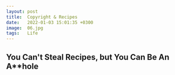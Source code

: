 ```yaml
---
layout: post
title:  Copyright & Recipes
date:   2022-01-03 15:01:35 +0300
image:  06.jpg
tags:   Life
---
```



## You Can't Steal Recipes, but You Can Be An A**hole




